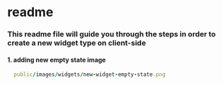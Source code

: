 # readme

### This readme file will guide you through the steps in order to create a new widget type on client-side

#### 1. adding new empty state image
```ruby
  public/images/widgets/new-widget-empty-state.png
  ```
